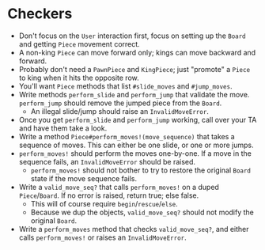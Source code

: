 # Checkers

* Don't focus on the `User` interaction first, focus on setting up the
  `Board` and getting `Piece` movement correct.
* A non-king `Piece` can move forward only; kings can move backward
  and forward.
* Probably don't need a `PawnPiece` and `KingPiece`; just "promote" a
  `Piece` to king when it hits the opposite row.
* You'll want `Piece` methods that list `#slide_moves` and
  `#jump_moves`.
* Write methods `perform_slide` and `perform_jump` that validate the
  move. `perform_jump` should remove the jumped piece from the
  `Board`.
    * An illegal slide/jump should raise an `InvalidMoveError`.
* Once you get `perform_slide` and `perform_jump` working, call over
  your TA and have them take a look.
* Write a method `Piece#perform_moves!(move_sequence)` that takes a
  sequence of moves. This can either be one slide, or one or more
  jumps.
* `perform_moves!` should perform the moves one-by-one. If a move in
  the sequence fails, an `InvalidMoveError` should be raised.
    * `perform_moves!` should not bother to try to restore the
      original `Board` state if the move sequence fails.
* Write a `valid_move_seq?` that calls `perform_moves!` on a duped
  `Piece`/`Board`. If no error is raised, return true; else false.
    * This will of course require `begin`/`rescue`/`else`.
    * Because we dup the objects, `valid_move_seq?` should not modify
      the original `Board`.
* Write a `perform_moves` method that checks `valid_move_seq?`, and
  either calls `perform_moves!` or raises an `InvalidMoveError`.
